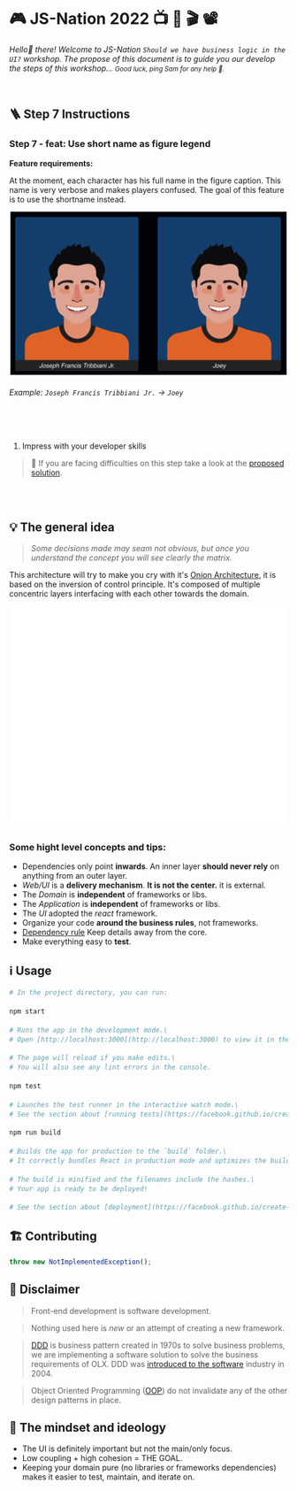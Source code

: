 # 🎮 JS-Nation 2022 📺 🍿 🎬 📽
_Hello👋 there! Welcome to JS-Nation `Should we have business logic in the UI?` workshop. The propose of this document is to guide you our develop the steps of this workshop... <small>Good luck, ping Sam for any help 🔔.</small>_

<br/>

## 🪜 **Step 7** Instructions

### Step 7 - feat: Use short name as figure legend

**Feature requirements:**

At the moment, each character has his full name in the figure caption. This name is very verbose and makes players confused. The goal of this feature is to use the shortname instead.

<p align="center" width="100%">
  <img src="./public/step_7.png" width="500"/>
</p>

###### Example: `Joseph Francis Tribbiani Jr.` -> `Joey`

<br/>
<br/>

1. Impress with your developer skills


> 👀 If you are facing difficulties on this step take a look at the [proposed solution](https://github.com/saribe/js-nation/commit/8502151fe26e06beac56f9dc005ff6b39dec73db).



<br/>
<br/>

## 💡 The general idea


> _Some decisions made may seam not obvious, but once you understand the concept you will see clearly the matrix._


This architecture will try to make you cry with it's [Onion Architecture](https://blog.avenuecode.com/domain-driven-design-and-onion-architecture), it is based on the inversion of control principle. It's composed of multiple concentric layers interfacing with each other towards the domain.

<p align="center" width="100%">
  <img src="./public/onion.svg" width="500"/>
</p>

### Some hight level concepts and tips:
- Dependencies only point **inwards**. An inner layer **should never rely** on anything from an outer layer.
- _Web/UI_ is a **delivery mechanism**. **It is not the center.** it is external.
- The _Domain_ is **independent** of frameworks or libs.
- The _Application_ is **independent** of frameworks or libs.
- The _UI_ adopted the _react_ framework.
- Organize your code **around the business rules**, not frameworks.
- [Dependency rule](https://blog.cleancoder.com/uncle-bob/2012/08/13/the-clean-architecture.html#the-dependency-rule) Keep details away from the core.
- Make everything easy to **test**.


## ℹ️ Usage

```bash
# In the project directory, you can run:

npm start

# Runs the app in the development mode.\
# Open [http://localhost:3000](http://localhost:3000) to view it in the browser.

# The page will reload if you make edits.\
# You will also see any lint errors in the console.

npm test

# Launches the test runner in the interactive watch mode.\
# See the section about [running tests](https://facebook.github.io/create-react-app/docs/running-tests) for more information.

npm run build

# Builds the app for production to the `build` folder.\
# It correctly bundles React in production mode and optimizes the build for the best performance.

# The build is minified and the filenames include the hashes.\
# Your app is ready to be deployed!

# See the section about [deployment](https://facebook.github.io/create-react-app/docs/deployment) for more information.
```

## 🏗 Contributing

```javascript
throw new NotImplementedException();
```

## 🤔 Disclaimer

> Front-end development is software development.

> Nothing used here is _new_ or an attempt of creating a new framework.

> [DDD](https://en.wikipedia.org/wiki/Domain-driven_design) is business pattern created in 1970s to solve business problems, we are implementing a software solution to solve the business requirements of OLX. DDD was [introduced to the software](https://www.dddcommunity.org/book/evans_2003) industry in 2004.

> Object Oriented Programming ([OOP](https://en.wikipedia.org/wiki/Object-oriented_programming)) do not invalidate any of the other design patterns in place.

## 🧠 The mindset and ideology

- The UI is definitely important but not the main/only focus.
- Low coupling + high cohesion = THE GOAL.
- Keeping your domain pure (no libraries or frameworks dependencies) makes it easier to test, maintain, and iterate on.

